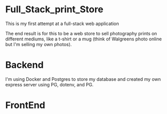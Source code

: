 # Full_Stack_print_Store

This is my first attempt at a full-stack web application




The end result is for this to be a web store to sell photography prints on different mediums, like a t-shirt or a mug (think of Walgreens photo online but I'm selling my own photos).
 
# Backend
I'm using Docker and Postgres to store my database and created my own express server using PG, dotenv, and PG.

# FrontEnd
